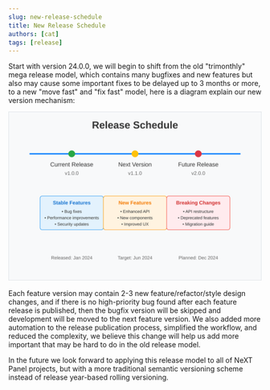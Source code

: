 ```yaml
---
slug: new-release-schedule
title: New Release Schedule
authors: [cat]
tags: [release]
---
```


Start with version 24.0.0, we will begin to shift from the old "trimonthly" mega release model, which contains many bugfixes and new features but also may cause some important fixes to be delayed up to 3 months or more, to a new "move fast" and "fix fast" model, here is a diagram explain our new version mechanism:

![NeXT Version Diagram](./next-version-simple.svg)

Each feature version may contain 2-3 new feature/refactor/style design changes, and if there is no high-priority bug found after each feature release is published, then the bugfix version will be skipped and development will be moved to the next feature version. We also added more automation to the release publication process, simplified the workflow, and reduced the complexity, we believe this change will help us add more important that may be hard to do in the old release model.

In the future we look forward to applying this release model to all of NeXT Panel projects, but with a more traditional semantic versioning scheme instead of release year-based rolling versioning.
